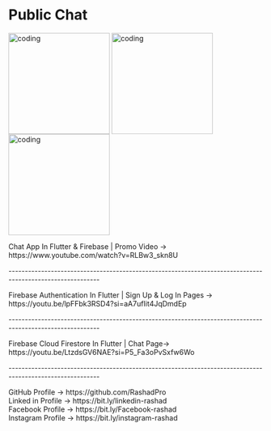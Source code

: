   
  <h1>Public Chat</h1>
  <p>
 <img align="center" alt="coding" width="200" src="https://www12.0zz0.com/2024/04/15/15/672186971.png" alt="rashadpro">   
 <img align="center" alt="coding" width="200" src="https://www12.0zz0.com/2024/04/15/15/672186971.png" alt="rashadpro">   
 <img align="center" alt="coding" width="200" src="https://www12.0zz0.com/2024/04/15/15/672186971.png" alt="rashadpro">   
 </p>
  <p>
  Chat App  In Flutter & Firebase | Promo Video →
  https://www.youtube.com/watch?v=RLBw3_skn8U
  </p>
  <p>---------------------------------------------------------------------------------------------------------- <br></p>
  <p>
  Firebase Authentication In Flutter | Sign Up & Log In Pages → 
  https://youtu.be/lpFFbk3RSD4?si=aA7ufIit4JqDmdEp
  </p>
  <p>---------------------------------------------------------------------------------------------------------- <br></p>
  <p>
  Firebase Cloud Firestore In Flutter | Chat Page→ 
  https://youtu.be/LtzdsGV6NAE?si=P5_Fa3oPvSxfw6Wo
  </p>
  <p>---------------------------------------------------------------------------------------------------------- <br></p>
  <p>
  GitHub Profile → https://github.com/RashadPro <br>
  Linked in Profile → https://bit.ly/linkedin-rashad <br>
  Facebook Profile → https://bit.ly/Facebook-rashad <br>
  Instagram Profile → https://bit.ly/instagram-rashad <br>
</p>
